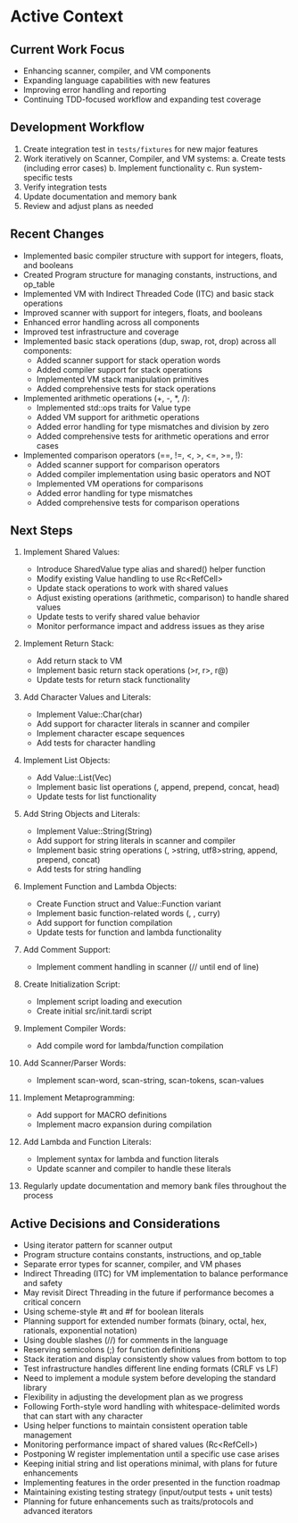 # Active Context

## Current Work Focus
- Enhancing scanner, compiler, and VM components
- Expanding language capabilities with new features
- Improving error handling and reporting
- Continuing TDD-focused workflow and expanding test coverage

## Development Workflow
1. Create integration test in `tests/fixtures` for new major features
2. Work iteratively on Scanner, Compiler, and VM systems:
   a. Create tests (including error cases)
   b. Implement functionality
   c. Run system-specific tests
3. Verify integration tests
4. Update documentation and memory bank
5. Review and adjust plans as needed

## Recent Changes
- Implemented basic compiler structure with support for integers, floats, and booleans
- Created Program structure for managing constants, instructions, and op_table
- Implemented VM with Indirect Threaded Code (ITC) and basic stack operations
- Improved scanner with support for integers, floats, and booleans
- Enhanced error handling across all components
- Improved test infrastructure and coverage
- Implemented basic stack operations (dup, swap, rot, drop) across all components:
  - Added scanner support for stack operation words
  - Added compiler support for stack operations
  - Implemented VM stack manipulation primitives
  - Added comprehensive tests for stack operations
- Implemented arithmetic operations (+, -, *, /):
  - Implemented std::ops traits for Value type
  - Added VM support for arithmetic operations
  - Added error handling for type mismatches and division by zero
  - Added comprehensive tests for arithmetic operations and error cases
- Implemented comparison operators (==, !=, <, >, <=, >=, !):
  - Added scanner support for comparison operators
  - Added compiler implementation using basic operators and NOT
  - Implemented VM operations for comparisons
  - Added error handling for type mismatches
  - Added comprehensive tests for comparison operations

## Next Steps
1. Implement Shared Values:
   - Introduce SharedValue type alias and shared() helper function
   - Modify existing Value handling to use Rc<RefCell<Value>>
   - Update stack operations to work with shared values
   - Adjust existing operations (arithmetic, comparison) to handle shared values
   - Update tests to verify shared value behavior
   - Monitor performance impact and address issues as they arise

2. Implement Return Stack:
   - Add return stack to VM
   - Implement basic return stack operations (>r, r>, r@)
   - Update tests for return stack functionality

3. Add Character Values and Literals:
   - Implement Value::Char(char)
   - Add support for character literals in scanner and compiler
   - Implement character escape sequences
   - Add tests for character handling

4. Implement List Objects:
   - Add Value::List(Vec<Value>)
   - Implement basic list operations (<list>, append, prepend, concat, head)
   - Update tests for list functionality

5. Add String Objects and Literals:
   - Implement Value::String(String)
   - Add support for string literals in scanner and compiler
   - Implement basic string operations (<string>, >string, utf8>string, append, prepend, concat)
   - Add tests for string handling

6. Implement Function and Lambda Objects:
   - Create Function struct and Value::Function variant
   - Implement basic function-related words (<function>, <lambda>, curry)
   - Add support for function compilation
   - Update tests for function and lambda functionality

7. Add Comment Support:
   - Implement comment handling in scanner (// until end of line)

8. Create Initialization Script:
   - Implement script loading and execution
   - Create initial src/init.tardi script

9. Implement Compiler Words:
   - Add compile word for lambda/function compilation

10. Add Scanner/Parser Words:
    - Implement scan-word, scan-string, scan-tokens, scan-values

11. Implement Metaprogramming:
    - Add support for MACRO definitions
    - Implement macro expansion during compilation

12. Add Lambda and Function Literals:
    - Implement syntax for lambda and function literals
    - Update scanner and compiler to handle these literals

13. Regularly update documentation and memory bank files throughout the process

## Active Decisions and Considerations
- Using iterator pattern for scanner output
- Program structure contains constants, instructions, and op_table
- Separate error types for scanner, compiler, and VM phases
- Indirect Threading (ITC) for VM implementation to balance performance and safety
- May revisit Direct Threading in the future if performance becomes a critical concern
- Using scheme-style #t and #f for boolean literals
- Planning support for extended number formats (binary, octal, hex, rationals, exponential notation)
- Using double slashes (//) for comments in the language
- Reserving semicolons (;) for function definitions
- Stack iteration and display consistently show values from bottom to top
- Test infrastructure handles different line ending formats (CRLF vs LF)
- Need to implement a module system before developing the standard library
- Flexibility in adjusting the development plan as we progress
- Following Forth-style word handling with whitespace-delimited words that can start with any character
- Using helper functions to maintain consistent operation table management
- Monitoring performance impact of shared values (Rc<RefCell<Value>>)
- Postponing W register implementation until a specific use case arises
- Keeping initial string and list operations minimal, with plans for future enhancements
- Implementing features in the order presented in the function roadmap
- Maintaining existing testing strategy (input/output tests + unit tests)
- Planning for future enhancements such as traits/protocols and advanced iterators
